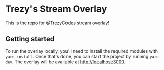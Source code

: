 # Trezy's Stream Overlay

This is the repo for [@TrezyCodes][twitch] stream overlay!

## Getting started

To run the overlay locally, you'll need to install the required modules with `yarn install`. Once that's done, you can start the project by running `yarn dev`. The overlay will be available at [http://localhost:3000](http://localhost:3000).

[twitch]: https://twitch.tv/TrezyCodes "TrezyCodes on Twitch"
